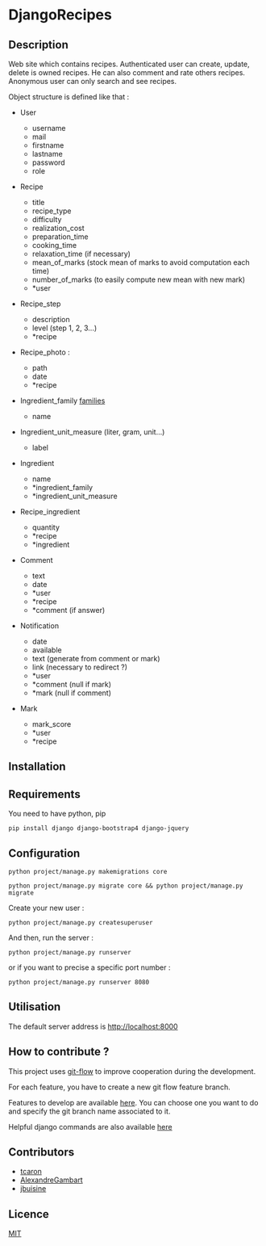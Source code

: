 # DjangoRecipes

## Description

Web site which contains recipes. Authenticated user can create, update, delete is owned recipes. He can also comment and rate others recipes. Anonymous user can only search and see recipes.

Object structure is defined like that :

- User
    - username
    - mail
    - firstname
    - lastname
    - password
    - role

- Recipe
    - title
    - recipe_type
    - difficulty
    - realization_cost
    - preparation_time
    - cooking_time
    - relaxation_time (if necessary)
    - mean_of_marks (stock mean of marks to avoid computation each time)
    - number_of_marks (to easily compute new mean with new mark)
    - *user

- Recipe_step
    - description
    - level (step 1, 2, 3...)
    - *recipe

- Recipe_photo :
    - path
    - date
    - *recipe

- Ingredient_family [families](http://www.cuisine-libre.fr/familles-alimentaires)
    - name

- Ingredient_unit_measure (liter, gram, unit...)
    - label

- Ingredient
    - name
    - *ingredient_family
    - *ingredient_unit_measure

- Recipe_ingredient
    - quantity
    - *recipe
    - *ingredient

- Comment
    - text
    - date
    - *user
    - *recipe
    - *comment (if answer)

- Notification
    - date
    - available
    - text (generate from comment or mark)
    - link (necessary to redirect ?)
    - *user
    - *comment (null if mark)
    - *mark (null if comment)


- Mark
    - mark_score
    - *user
    - *recipe


## Installation

## Requirements

You need to have python, pip

```
pip install django django-bootstrap4 django-jquery
```

## Configuration

```
python project/manage.py makemigrations core
```

```
python project/manage.py migrate core && python project/manage.py migrate
```

Create your new user :

```
python project/manage.py createsuperuser
```

And then, run the server :

```
python project/manage.py runserver
```

or if you want to precise a specific port number :

```
python project/manage.py runserver 8080
```

## Utilisation

The default server address is [http://localhost:8000](http://localhost:8000)

## How to contribute ?

This project uses [git-flow](https://danielkummer.github.io/git-flow-cheatsheet/) to improve cooperation during the development.

For each feature, you have to create a new git flow feature branch.

Features to develop are available [here](https://github.com/jbuisine/django-recipes/projects/1). You can choose one you want to do and specify the git branch name associated to it.

Helpful django commands are also available [here](https://github.com/jbuisine/django-recipes/blob/master/COMMANDS.md)

## Contributors

* [tcaron](https://github.com/tcaron)
* [AlexandreGambart](https://github.com/AlexandreGambart)
* [jbuisine](https://github.com/jbuisine)


## Licence

[MIT](https://github.com/jbuisine/django-recipes/blob/master/LICENSE)
